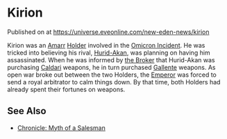 # Kirion
Published on  at https://universe.eveonline.com/new-eden-news/kirion

Kirion was an [Amarr](6BPFRy27fN4LnYlIyzvEwo)
[Holder](dO9vxs4a40LrzJyoq2L8v) involved in the [Omicron Incident](6DrNULs5fhn08ajtKLHiqc). He was tricked into believing
his rival, [Hurid-Akan](2r9xQ4PXX5AiOYRdVw9sZn), was planning on having
him assassinated. When he was informed by [the Broker](35XiT6V98vAeV9AdpZyl72) that Hurid-Akan was purchasing
[Caldari](7unGNsrMFwIWXMMbrM2jfy) weapons, he in turn purchased
[Gallente](4bufc5OaK80rlo20Pez6gK) weapons. As open war broke out between
the two Holders, the [Emperor](3Akx6UWUOJM90aQeaPgDtJ) was forced to
send a royal arbitrator to calm things down. By that time, both Holders
had already spent their fortunes on weapons.

See Also
--------
-   [Chronicle: Myth of a Salesman](6OOJh2qo11qnOx619H0Km)
